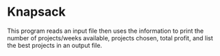 # Knapsack
This program reads an input file then uses the information to print the number of projects/weeks available, projects chosen, total profit, and list the best projects in an output file.
